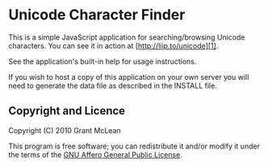 Unicode Character Finder
========================

This is a simple JavaScript application for searching/browsing Unicode
characters.  You can see it in action at [http://liip.to/unicode][1].

See the application's built-in help for usage instructions.

If you wish to host a copy of this application on your own server you will
need to generate the data file as described in the INSTALL file.

Copyright and Licence
---------------------

Copyright (C) 2010 Grant McLean

This program is free software; you can redistribute it and/or modify it
under the terms of the [GNU Affero General Public License][2].

 [1]: http://liip.to/unicode
 [2]: http://www.fsf.org/licensing/licenses/agpl-3.0.html
